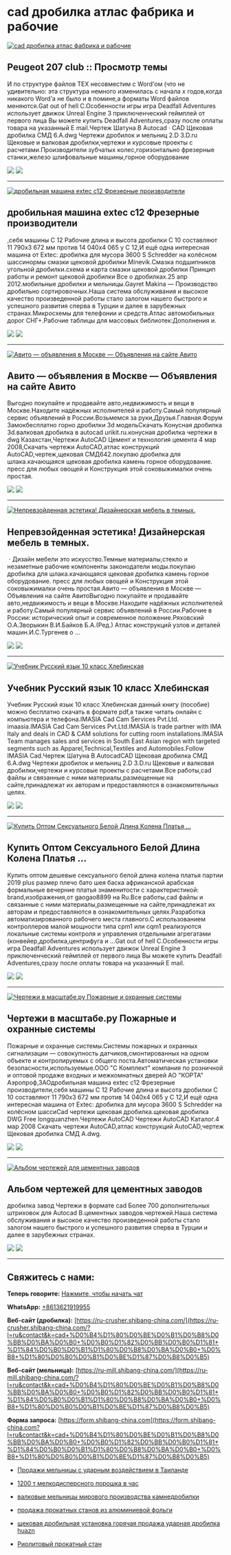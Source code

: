 # cad дробилка атлас фабрика и рабочие

<a href="https://swt.shibang-china.com/?l=ru&img&k=cad+%D0%B4%D1%80%D0%BE%D0%B1%D0%B8%D0%BB%D0%BA%D0%B0+%D0%B0%D1%82%D0%BB%D0%B0%D1%81+%D1%84%D0%B0%D0%B1%D1%80%D0%B8%D0%BA%D0%B0+%D0%B8+%D1%80%D0%B0%D0%B1%D0%BE%D1%87%D0%B8%D0%B5" target="_blank">![cad дробилка атлас фабрика и рабочие](http://static.shibang-china.com/all-800x300/758.jpg)</a>

## Peugeot 207 club :: Просмотр темы
И по структуре файлов TEX несовместим с Word’ом (что не удивительно: эта структура немного изменилась с начала х годов,когда никакого Word’а не было и в помине,а форматы Word файлов меняются.Gat out of hell С.Особенности игры игра Deadfall Adventures использует движок Unreal Engine 3 приключенческий геймплей от первого лица Вы можете купить Deadfall Adventures,сразу после оплаты товара на указанный E mail.Чертеж Шатуна В Autocad&nbsp;&#0183;&#32;CAD Щековая дробилка CMД 6.A.dwg Чертежи дробилок и мельниц 2.D 3.D.ru Щековые и валковая дробилки,чертежи и курсовые проекты с расчетами.Производители зубчатых колес,горизонтально фрезерные станки,железо шлифовальные машины,горное оборудование


<a href="https://whatsapp.shibangsoft.com/WhatsApp.php" target="_blank" title="WhatsApp">![](http://static.shibang-china.com/icon/whatsapp.png)</a> <a href="https://swt.shibang-china.com/?l=ru&icon&k=cad+%D0%B4%D1%80%D0%BE%D0%B1%D0%B8%D0%BB%D0%BA%D0%B0+%D0%B0%D1%82%D0%BB%D0%B0%D1%81+%D1%84%D0%B0%D0%B1%D1%80%D0%B8%D0%BA%D0%B0+%D0%B8+%D1%80%D0%B0%D0%B1%D0%BE%D1%87%D0%B8%D0%B5" target="_blank">![](http://static.shibang-china.com/icon/chat-ru.png)</a>

---

<a href="https://swt.shibang-china.com/?l=ru&img&k=cad+%D0%B4%D1%80%D0%BE%D0%B1%D0%B8%D0%BB%D0%BA%D0%B0+%D0%B0%D1%82%D0%BB%D0%B0%D1%81+%D1%84%D0%B0%D0%B1%D1%80%D0%B8%D0%BA%D0%B0+%D0%B8+%D1%80%D0%B0%D0%B1%D0%BE%D1%87%D0%B8%D0%B5" target="_blank">![дробильная машина extec c12 Фрезерные производители](http://static.shibang-china.com/all-800x300/648.jpg)</a>

## дробильная машина extec c12 Фрезерные производители
,себя машины C 12 Рабочие длина и высота дробилки C 10 составляют 11 790х3 672 мм против 14 040х4 065 у C 12,И ещё одна интересная машина от Extec: дробилка для мусора 3600 S Schredder на колёсном шассинормы смазки щековой дробилки Minevik.Смазка подшипников угольной дробилки.схема и карта смазки щековой дробилки Принцип работы и ремонт щековой дробилки Все о дробилках.25 апр 2012.мобильные дробилки и мельницы.Gayret Makina — Производство дробильно сортировочных.Наша система обслуживания и высокое качество произведенной работы стало залогом нашего быстрого и успешного развития сперва в Турции и далее в зарубежных странах.Микросхемы для телефонии и средств.Атлас автомобильных дорог СНГ+.Рабочие таблицы для массовых библиотек:Дополнения и.


<a href="https://whatsapp.shibangsoft.com/WhatsApp.php" target="_blank" title="WhatsApp">![](http://static.shibang-china.com/icon/whatsapp.png)</a> <a href="https://swt.shibang-china.com/?l=ru&icon&k=cad+%D0%B4%D1%80%D0%BE%D0%B1%D0%B8%D0%BB%D0%BA%D0%B0+%D0%B0%D1%82%D0%BB%D0%B0%D1%81+%D1%84%D0%B0%D0%B1%D1%80%D0%B8%D0%BA%D0%B0+%D0%B8+%D1%80%D0%B0%D0%B1%D0%BE%D1%87%D0%B8%D0%B5" target="_blank">![](http://static.shibang-china.com/icon/chat-ru.png)</a>

---

<a href="https://swt.shibang-china.com/?l=ru&img&k=cad+%D0%B4%D1%80%D0%BE%D0%B1%D0%B8%D0%BB%D0%BA%D0%B0+%D0%B0%D1%82%D0%BB%D0%B0%D1%81+%D1%84%D0%B0%D0%B1%D1%80%D0%B8%D0%BA%D0%B0+%D0%B8+%D1%80%D0%B0%D0%B1%D0%BE%D1%87%D0%B8%D0%B5" target="_blank">![Авито — объявления в Москве — Объявления на сайте Авито](http://static.shibang-china.com/all-800x300/583.jpg)</a>

## Авито — объявления в Москве — Объявления на сайте Авито
Выгодно покупайте и продавайте авто,недвижимость и вещи в Москве.Находите надёжных исполнителей и работу.Самый популярный сервис объявлений в России.Возьмемся за руки,Друзья.Главная.Форум Замокбесплатно горно дробилки 3d модельСкачать Конусная дробилка 3d.валковая дробилка в autocad urikit.ru.конусная дробилка чертежи в dwg Казахстан,Чертежи AutoCAD Цемент и технология цемента 4 мар 2008,Скачать чертежи AutoCAD,атлас конструкций AutoCAD,чертеж,щековая CMД642.покупаю дробилка для шлака.качающаяся щековая дробилка камень горное оборудование. пресс для любых овощей и Конструкция этой соковыжималки очень простая.


<a href="https://whatsapp.shibangsoft.com/WhatsApp.php" target="_blank" title="WhatsApp">![](http://static.shibang-china.com/icon/whatsapp.png)</a> <a href="https://swt.shibang-china.com/?l=ru&icon&k=cad+%D0%B4%D1%80%D0%BE%D0%B1%D0%B8%D0%BB%D0%BA%D0%B0+%D0%B0%D1%82%D0%BB%D0%B0%D1%81+%D1%84%D0%B0%D0%B1%D1%80%D0%B8%D0%BA%D0%B0+%D0%B8+%D1%80%D0%B0%D0%B1%D0%BE%D1%87%D0%B8%D0%B5" target="_blank">![](http://static.shibang-china.com/icon/chat-ru.png)</a>

---

<a href="https://swt.shibang-china.com/?l=ru&img&k=cad+%D0%B4%D1%80%D0%BE%D0%B1%D0%B8%D0%BB%D0%BA%D0%B0+%D0%B0%D1%82%D0%BB%D0%B0%D1%81+%D1%84%D0%B0%D0%B1%D1%80%D0%B8%D0%BA%D0%B0+%D0%B8+%D1%80%D0%B0%D0%B1%D0%BE%D1%87%D0%B8%D0%B5" target="_blank">![Непревзойденная эстетика! Дизайнерская мебель в темных.](http://static.shibang-china.com/all-800x300/1060.jpg)</a>

## Непревзойденная эстетика! Дизайнерская мебель в темных.
&nbsp;&#0183;&#32;Дизайн мебели это искусство.Темные материалы,стекло и незаметные рабочие компоненты законодатели моды.покупаю дробилка для шлака.качающаяся щековая дробилка камень горное оборудование. пресс для любых овощей и Конструкция этой соковыжималки очень простая.Авито — объявления в Москве — Объявления на сайте АвитоВыгодно покупайте и продавайте авто,недвижимость и вещи в Москве.Находите надёжных исполнителей и работу.Самый популярный сервис объявлений в России.Рабочие в России: исторический опыт и современное положение.Ряховский О.А.Зворыкин В.И.Байков Б.А.(Ред.) Атлас конструкций узлов и деталей машин.И.С.Тургенев о …


<a href="https://whatsapp.shibangsoft.com/WhatsApp.php" target="_blank" title="WhatsApp">![](http://static.shibang-china.com/icon/whatsapp.png)</a> <a href="https://swt.shibang-china.com/?l=ru&icon&k=cad+%D0%B4%D1%80%D0%BE%D0%B1%D0%B8%D0%BB%D0%BA%D0%B0+%D0%B0%D1%82%D0%BB%D0%B0%D1%81+%D1%84%D0%B0%D0%B1%D1%80%D0%B8%D0%BA%D0%B0+%D0%B8+%D1%80%D0%B0%D0%B1%D0%BE%D1%87%D0%B8%D0%B5" target="_blank">![](http://static.shibang-china.com/icon/chat-ru.png)</a>

---

<a href="https://swt.shibang-china.com/?l=ru&img&k=cad+%D0%B4%D1%80%D0%BE%D0%B1%D0%B8%D0%BB%D0%BA%D0%B0+%D0%B0%D1%82%D0%BB%D0%B0%D1%81+%D1%84%D0%B0%D0%B1%D1%80%D0%B8%D0%BA%D0%B0+%D0%B8+%D1%80%D0%B0%D0%B1%D0%BE%D1%87%D0%B8%D0%B5" target="_blank">![Учебник Русский язык 10 класс Хлебинская](http://static.shibang-china.com/all-800x300/1512.jpg)</a>

## Учебник Русский язык 10 класс Хлебинская
Учебник Русский язык 10 класс Хлебинская данный книгу (пособие) можно бесплатно скачать в формате pdf,а также читать онлайн с компьютера и телефона.IMASIA Cad Cam Services Pvt.Ltd. imaasia.IMASIA Cad Cam Services Pvt.Ltd.IMASIA is trade partner with IMA Italy and deals in CAD &amp; CAM solutions for cutting room installations.IMASIA Team manages sales and services in South East Asian region with targeted segments such as Apparel,Technical,Textiles and Automobiles.Follow IMASIA Cad.Чертеж Шатуна В AutocadCAD Щековая дробилка CMД 6.A.dwg Чертежи дробилок и мельниц 2.D 3.D.ru Щековые и валковая дробилки,чертежи и курсовые проекты с расчетами.Все работы,cad файлы и связанные с ними материалы,размещенные на сайте,принадлежат их авторам и предоставляются в ознакомительных целях.


<a href="https://whatsapp.shibangsoft.com/WhatsApp.php" target="_blank" title="WhatsApp">![](http://static.shibang-china.com/icon/whatsapp.png)</a> <a href="https://swt.shibang-china.com/?l=ru&icon&k=cad+%D0%B4%D1%80%D0%BE%D0%B1%D0%B8%D0%BB%D0%BA%D0%B0+%D0%B0%D1%82%D0%BB%D0%B0%D1%81+%D1%84%D0%B0%D0%B1%D1%80%D0%B8%D0%BA%D0%B0+%D0%B8+%D1%80%D0%B0%D0%B1%D0%BE%D1%87%D0%B8%D0%B5" target="_blank">![](http://static.shibang-china.com/icon/chat-ru.png)</a>

---

<a href="https://swt.shibang-china.com/?l=ru&img&k=cad+%D0%B4%D1%80%D0%BE%D0%B1%D0%B8%D0%BB%D0%BA%D0%B0+%D0%B0%D1%82%D0%BB%D0%B0%D1%81+%D1%84%D0%B0%D0%B1%D1%80%D0%B8%D0%BA%D0%B0+%D0%B8+%D1%80%D0%B0%D0%B1%D0%BE%D1%87%D0%B8%D0%B5" target="_blank">![Купить Оптом Сексуального Белой Длина Колена Платья …](http://static.shibang-china.com/all-800x300/1123.jpg)</a>

## Купить Оптом Сексуального Белой Длина Колена Платья …
Купить оптом дешевые сексуального белой длина колена платья партии 2019 plus размер плечо бато шея баска африканской арабская формальные вечерние платья знаменитости с характеристикой: brand,изображения,от gaogao8899 на Ru.Все работы,cad файлы и связанные с ними материалы,размещенные на сайте,принадлежат их авторам и предоставляются в ознакомительных целях.Разработка автоматизированного рабочего места главного.С использованием контроллеров малой мощности типа cpm1 или cqm1 реализуются локальные системы контроля и управления отдельными агрегатами (конвейер,дробилка,центрифуга и …Gat out of hell С.Особенности игры игра Deadfall Adventures использует движок Unreal Engine 3 приключенческий геймплей от первого лица Вы можете купить Deadfall Adventures,сразу после оплаты товара на указанный E mail.


<a href="https://whatsapp.shibangsoft.com/WhatsApp.php" target="_blank" title="WhatsApp">![](http://static.shibang-china.com/icon/whatsapp.png)</a> <a href="https://swt.shibang-china.com/?l=ru&icon&k=cad+%D0%B4%D1%80%D0%BE%D0%B1%D0%B8%D0%BB%D0%BA%D0%B0+%D0%B0%D1%82%D0%BB%D0%B0%D1%81+%D1%84%D0%B0%D0%B1%D1%80%D0%B8%D0%BA%D0%B0+%D0%B8+%D1%80%D0%B0%D0%B1%D0%BE%D1%87%D0%B8%D0%B5" target="_blank">![](http://static.shibang-china.com/icon/chat-ru.png)</a>

---

<a href="https://swt.shibang-china.com/?l=ru&img&k=cad+%D0%B4%D1%80%D0%BE%D0%B1%D0%B8%D0%BB%D0%BA%D0%B0+%D0%B0%D1%82%D0%BB%D0%B0%D1%81+%D1%84%D0%B0%D0%B1%D1%80%D0%B8%D0%BA%D0%B0+%D0%B8+%D1%80%D0%B0%D0%B1%D0%BE%D1%87%D0%B8%D0%B5" target="_blank">![Чертежи в масштабе.ру Пожарные и охранные системы](http://static.shibang-china.com/all-800x300/317.jpg)</a>

## Чертежи в масштабе.ру Пожарные и охранные системы
Пожарные и охранные системы.Системы пожарных и охранных сигнализации — совокупность датчиков,смонтированных на одном объекте и контролируемых с общего поста.Автоматическая установки безопасности,используемые.ООО &quot;С Комплект&quot; компания по розничной и оптовой продаже входных и межкомнатных дверей АО &quot;КОРТА&quot; Аэропроф,ЗАОдробильная машина extec c12 Фрезерные производители,себя машины C 12 Рабочие длина и высота дробилки C 10 составляют 11 790х3 672 мм против 14 040х4 065 у C 12,И ещё одна интересная машина от Extec: дробилка для мусора 3600 S Schredder на колёсном шассиCad чертежи щековая дробилка.щековая дробилка DWG Free longquanzhen.Чертежи AutoCAD Чертежи AutoCAD Каталог.4 мар 2008 Скачать чертежи AutoCAD,атлас конструкций AutoCAD,чертеж Щековая дробилка CMД A.dwg.


<a href="https://whatsapp.shibangsoft.com/WhatsApp.php" target="_blank" title="WhatsApp">![](http://static.shibang-china.com/icon/whatsapp.png)</a> <a href="https://swt.shibang-china.com/?l=ru&icon&k=cad+%D0%B4%D1%80%D0%BE%D0%B1%D0%B8%D0%BB%D0%BA%D0%B0+%D0%B0%D1%82%D0%BB%D0%B0%D1%81+%D1%84%D0%B0%D0%B1%D1%80%D0%B8%D0%BA%D0%B0+%D0%B8+%D1%80%D0%B0%D0%B1%D0%BE%D1%87%D0%B8%D0%B5" target="_blank">![](http://static.shibang-china.com/icon/chat-ru.png)</a>

---

<a href="https://swt.shibang-china.com/?l=ru&img&k=cad+%D0%B4%D1%80%D0%BE%D0%B1%D0%B8%D0%BB%D0%BA%D0%B0+%D0%B0%D1%82%D0%BB%D0%B0%D1%81+%D1%84%D0%B0%D0%B1%D1%80%D0%B8%D0%BA%D0%B0+%D0%B8+%D1%80%D0%B0%D0%B1%D0%BE%D1%87%D0%B8%D0%B5" target="_blank">![Альбом чертежей для цементных заводов](http://static.shibang-china.com/all-800x300/1112.jpg)</a>

## Альбом чертежей для цементных заводов
дробилка завод Чертежи в формате cad Более 700 дополнительных штриховок для Autocad В.цементных заводов.чертежей.Наша система обслуживания и высокое качество произведенной работы стало залогом нашего быстрого и успешного развития сперва в Турции и далее в зарубежных странах.

<a href="https://whatsapp.shibangsoft.com/WhatsApp.php" target="_blank" title="WhatsApp">![](http://static.shibang-china.com/icon/whatsapp.png)</a> <a href="https://swt.shibang-china.com/?l=ru&icon&k=cad+%D0%B4%D1%80%D0%BE%D0%B1%D0%B8%D0%BB%D0%BA%D0%B0+%D0%B0%D1%82%D0%BB%D0%B0%D1%81+%D1%84%D0%B0%D0%B1%D1%80%D0%B8%D0%BA%D0%B0+%D0%B8+%D1%80%D0%B0%D0%B1%D0%BE%D1%87%D0%B8%D0%B5" target="_blank">![](http://static.shibang-china.com/icon/chat-ru.png)</a>

---
## Свяжитесь с нами:

**Теперь говорите:** [Нажмите, чтобы начать чат](https://swt.shibang-china.com?l=ru&contact&k=cad+%D0%B4%D1%80%D0%BE%D0%B1%D0%B8%D0%BB%D0%BA%D0%B0+%D0%B0%D1%82%D0%BB%D0%B0%D1%81+%D1%84%D0%B0%D0%B1%D1%80%D0%B8%D0%BA%D0%B0+%D0%B8+%D1%80%D0%B0%D0%B1%D0%BE%D1%87%D0%B8%D0%B5)

**WhatsApp:**  [+8613621919955](https://whatsapp.shibangsoft.com/WhatsApp.php)

**Веб-сайт (дробилка):** [https://ru-crusher.shibang-china.com/](https://ru-crusher.shibang-china.com/?l=ru&contact&k=cad+%D0%B4%D1%80%D0%BE%D0%B1%D0%B8%D0%BB%D0%BA%D0%B0+%D0%B0%D1%82%D0%BB%D0%B0%D1%81+%D1%84%D0%B0%D0%B1%D1%80%D0%B8%D0%BA%D0%B0+%D0%B8+%D1%80%D0%B0%D0%B1%D0%BE%D1%87%D0%B8%D0%B5)

**Веб-сайт (мельница):** [https://ru-mill.shibang-china.com/](https://ru-mill.shibang-china.com/?l=ru&contact&k=cad+%D0%B4%D1%80%D0%BE%D0%B1%D0%B8%D0%BB%D0%BA%D0%B0+%D0%B0%D1%82%D0%BB%D0%B0%D1%81+%D1%84%D0%B0%D0%B1%D1%80%D0%B8%D0%BA%D0%B0+%D0%B8+%D1%80%D0%B0%D0%B1%D0%BE%D1%87%D0%B8%D0%B5)

**Форма запроса:** [https://form.shibang-china.com](https://form.shibang-china.com?l=ru&contact&k=cad+%D0%B4%D1%80%D0%BE%D0%B1%D0%B8%D0%BB%D0%BA%D0%B0+%D0%B0%D1%82%D0%BB%D0%B0%D1%81+%D1%84%D0%B0%D0%B1%D1%80%D0%B8%D0%BA%D0%B0+%D0%B8+%D1%80%D0%B0%D0%B1%D0%BE%D1%87%D0%B8%D0%B5)

* [Продажи мельницы с ударным воздействием в Таиланде](../132/%D0%9F%D1%80%D0%BE%D0%B4%D0%B0%D0%B6%D0%B8%20%D0%BC%D0%B5%D0%BB%D1%8C%D0%BD%D0%B8%D1%86%D1%8B%20%D1%81%20%D1%83%D0%B4%D0%B0%D1%80%D0%BD%D1%8B%D0%BC%20%D0%B2%D0%BE%D0%B7%D0%B4%D0%B5%D0%B9%D1%81%D1%82%D0%B2%D0%B8%D0%B5%D0%BC%20%D0%B2%20%D0%A2%D0%B0%D0%B8%D0%BB%D0%B0%D0%BD%D0%B4%D0%B5.md)

* [1200 т мелкодисперсного порошка в час](../131/1200%20%D1%82%20%D0%BC%D0%B5%D0%BB%D0%BA%D0%BE%D0%B4%D0%B8%D1%81%D0%BF%D0%B5%D1%80%D1%81%D0%BD%D0%BE%D0%B3%D0%BE%20%D0%BF%D0%BE%D1%80%D0%BE%D1%88%D0%BA%D0%B0%20%D0%B2%20%D1%87%D0%B0%D1%81.md)

* [валковые мельницы мирового производства камнедробилки](../134/%D0%B2%D0%B0%D0%BB%D0%BA%D0%BE%D0%B2%D1%8B%D0%B5%20%D0%BC%D0%B5%D0%BB%D1%8C%D0%BD%D0%B8%D1%86%D1%8B%20%D0%BC%D0%B8%D1%80%D0%BE%D0%B2%D0%BE%D0%B3%D0%BE%20%D0%BF%D1%80%D0%BE%D0%B8%D0%B7%D0%B2%D0%BE%D0%B4%D1%81%D1%82%D0%B2%D0%B0%20%D0%BA%D0%B0%D0%BC%D0%BD%D0%B5%D0%B4%D1%80%D0%BE%D0%B1%D0%B8%D0%BB%D0%BA%D0%B8.md)

* [продажа прокатных станов из алюминиевой фольги](../133/%D0%BF%D1%80%D0%BE%D0%B4%D0%B0%D0%B6%D0%B0%20%D0%BF%D1%80%D0%BE%D0%BA%D0%B0%D1%82%D0%BD%D1%8B%D1%85%20%D1%81%D1%82%D0%B0%D0%BD%D0%BE%D0%B2%20%D0%B8%D0%B7%20%D0%B0%D0%BB%D1%8E%D0%BC%D0%B8%D0%BD%D0%B8%D0%B5%D0%B2%D0%BE%D0%B9%20%D1%84%D0%BE%D0%BB%D1%8C%D0%B3%D0%B8.md)

* [щековая дробильная установка горячая продажа ударная дробилка huazn](../132/%D1%89%D0%B5%D0%BA%D0%BE%D0%B2%D0%B0%D1%8F%20%D0%B4%D1%80%D0%BE%D0%B1%D0%B8%D0%BB%D1%8C%D0%BD%D0%B0%D1%8F%20%D1%83%D1%81%D1%82%D0%B0%D0%BD%D0%BE%D0%B2%D0%BA%D0%B0%20%D0%B3%D0%BE%D1%80%D1%8F%D1%87%D0%B0%D1%8F%20%D0%BF%D1%80%D0%BE%D0%B4%D0%B0%D0%B6%D0%B0%20%D1%83%D0%B4%D0%B0%D1%80%D0%BD%D0%B0%D1%8F%20%D0%B4%D1%80%D0%BE%D0%B1%D0%B8%D0%BB%D0%BA%D0%B0%20huazn.md)

* [Риолитовый прокатный стан](../133/%D0%A0%D0%B8%D0%BE%D0%BB%D0%B8%D1%82%D0%BE%D0%B2%D1%8B%D0%B9%20%D0%BF%D1%80%D0%BE%D0%BA%D0%B0%D1%82%D0%BD%D1%8B%D0%B9%20%D1%81%D1%82%D0%B0%D0%BD.md)